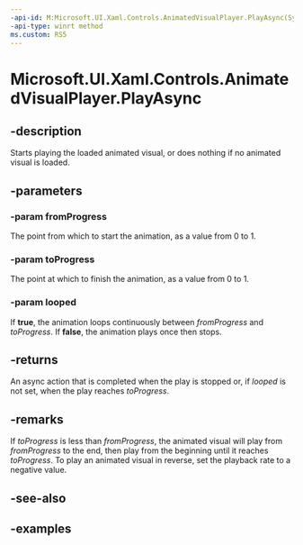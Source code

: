```yaml
---
-api-id: M:Microsoft.UI.Xaml.Controls.AnimatedVisualPlayer.PlayAsync(System.Double,System.Double,System.Boolean)
-api-type: winrt method
ms.custom: RS5
---
```


<!-- Method syntax.
public IAsyncAction AnimatedVisualPlayer.PlayAsync(Double fromProgress, Double toProgress, Boolean looped)
-->

# Microsoft.UI.Xaml.Controls.AnimatedVisualPlayer.PlayAsync

## -description

Starts playing the loaded animated visual, or does nothing if no animated visual is loaded.

## -parameters

### -param fromProgress

The point from which to start the animation, as a value from 0 to 1.

### -param toProgress

The point at which to finish the animation, as a value from 0 to 1.

### -param looped

If **true**, the animation loops continuously between _fromProgress_ and _toProgress_. If **false**, the animation plays once then stops.

## -returns

An async action that is completed when the play is stopped or, if _looped_ is not set, when the play reaches _toProgress_.

## -remarks

If _toProgress_ is less than _fromProgress_, the animated visual will play from _fromProgress_ to the end, then play from the beginning until it reaches _toProgress_. To play an animated visual in reverse, set the playback rate to a negative value.

## -see-also

## -examples

